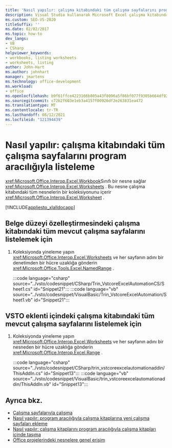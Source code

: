 ```yaml
---
title: 'Nasıl yapılır: çalışma kitabındaki tüm çalışma sayfalarını program aracılığıyla listeleme'
description: Visual Studio kullanarak Microsoft Excel çalışma kitabındaki tüm çalışma sayfalarını program aracılığıyla nasıl listeleyeceğinizi öğrenin.
ms.custom: SEO-VS-2020
titleSuffix: ''
ms.date: 02/02/2017
ms.topic: how-to
dev_langs:
- VB
- CSharp
helpviewer_keywords:
- workbooks, listing worksheets
- worksheets, listing
author: John-Hart
ms.author: johnhart
manager: jmartens
ms.technology: office-development
ms.workload:
- office
ms.openlocfilehash: b9f61ffce4223166b805a43f8096a5f86bf077f9305b664df92e6d28c153988c
ms.sourcegitcommit: c72b2f603e1eb3a4157f00926df2e263831ea472
ms.translationtype: MT
ms.contentlocale: tr-TR
ms.lasthandoff: 08/12/2021
ms.locfileid: "121394439"
---
```

# <a name="how-to-programmatically-list-all-worksheets-in-a-workbook"></a>Nasıl yapılır: çalışma kitabındaki tüm çalışma sayfalarını program aracılığıyla listeleme
  <xref:Microsoft.Office.Interop.Excel.Workbook>Sınıfı bir nesne sağlar <xref:Microsoft.Office.Interop.Excel.Worksheets> . Bu nesne çalışma kitabındaki tüm nesnelerin bir koleksiyonunu içerir <xref:Microsoft.Office.Interop.Excel.Worksheet> .

 [!INCLUDE[appliesto_xlalldocapp](../vsto/includes/appliesto-xlalldocapp-md.md)]

## <a name="to-list-all-existing-worksheets-in-a-workbook-in-a-document-level-customization"></a>Belge düzeyi özelleştirmesindeki çalışma kitabındaki tüm mevcut çalışma sayfalarını listelemek için

1. Koleksiyonda yineleme yapın <xref:Microsoft.Office.Interop.Excel.Worksheets> ve her sayfanın adını bir denetimden bir hücre uzaklığa gönderin <xref:Microsoft.Office.Tools.Excel.NamedRange> .

     :::code language="csharp" source="../vsto/codesnippet/CSharp/Trin_VstcoreExcelAutomationCS/Sheet1.cs" id="Snippet21":::
     :::code language="vb" source="../vsto/codesnippet/VisualBasic/Trin_VstcoreExcelAutomation/Sheet1.vb" id="Snippet21":::

## <a name="to-list-all-existing-worksheets-in-a-workbook-in-a-vsto-add-in"></a>VSTO eklenti içindeki çalışma kitabındaki tüm mevcut çalışma sayfalarını listelemek için

1. Koleksiyonda yineleme yapın <xref:Microsoft.Office.Interop.Excel.Worksheets> ve her sayfanın adını bir nesneden bir hücre uzaklığa gönderin <xref:Microsoft.Office.Interop.Excel.Range> .

     :::code language="csharp" source="../vsto/codesnippet/CSharp/trin_vstcoreexcelautomationaddin/ThisAddIn.cs" id="Snippet13":::
     :::code language="vb" source="../vsto/codesnippet/VisualBasic/trin_vstcoreexcelautomationaddin/ThisAddIn.vb" id="Snippet13":::

## <a name="see-also"></a>Ayrıca bkz.
- [Çalışma sayfalarıyla çalışma](../vsto/working-with-worksheets.md)
- [Nasıl yapılır: program aracılığıyla çalışma kitaplarına yeni çalışma sayfaları ekleme](../vsto/how-to-programmatically-add-new-worksheets-to-workbooks.md)
- [Nasıl yapılır: çalışma kitaplarını program aracılığıyla çalışma kitapları içinde taşıma](../vsto/how-to-programmatically-move-worksheets-within-workbooks.md)
- [Office projelerindeki nesnelere genel erişim](../vsto/global-access-to-objects-in-office-projects.md)
